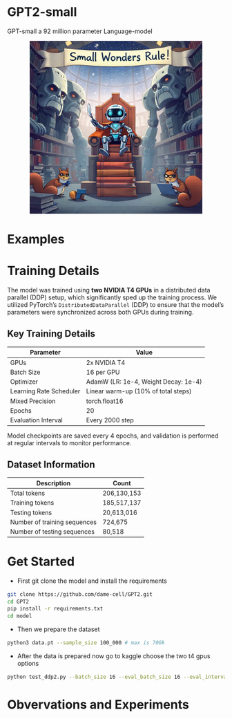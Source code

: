 # GPT2-small
GPT-small a 92 million parameter Language-model   

<p align="center">
  <img src="images/small_ronot.png" alt="dogs" width="400"/>
</p>

# Examples 


# Training Details 

The model was trained using **two NVIDIA T4 GPUs** in a distributed data parallel (DDP) setup, which significantly sped up the training process. We utilized PyTorch’s `DistributedDataParallel` (DDP) to ensure that the model’s parameters were synchronized across both GPUs during training. 

## Key Training Details

| **Parameter**             | **Value**                               |
|---------------------------|-----------------------------------------|
| GPUs                      | 2x NVIDIA T4                            |
| Batch Size                | 16 per GPU                              |
| Optimizer                 | AdamW (LR: 1e-4, Weight Decay: 1e-4)    |
| Learning Rate Scheduler    | Linear warm-up (10% of total steps)     |
| Mixed Precision            | torch.float16          |
| Epochs                    | 20                                      |
| Evaluation Interval        | Every 2000 step                        |


Model checkpoints are saved every 4 epochs, and validation is performed at regular intervals to monitor performance. 

## Dataset Information

| **Description**            | **Count**       |
|----------------------------|-----------------|
| Total tokens               | 206,130,153      |
| Training tokens            | 185,517,137       |
| Testing tokens             | 20,613,016        |
| Number of training sequences| 724,675    |
| Number of testing sequences | 80,518        |


# Get Started
- First git clone the model and install the requirements 
```bash
git clone https://github.com/dame-cell/GPT2.git
cd GPT2 
pip install -r requirements.txt
cd model 
```
- Then we prepare the dataset
```bash
python3 data.pt --sample_size 100_000 # max is 700k 
```
- After the data is prepared now go to kaggle choose the two t4 gpus options
```bash
python test_ddp2.py --batch_size 16 --eval_batch_size 16 --eval_interval 2000 --epochs 12 --train_data "path to the train_npz" --test_data "path to the test_npz"
```
# Obvervations and Experiments 
